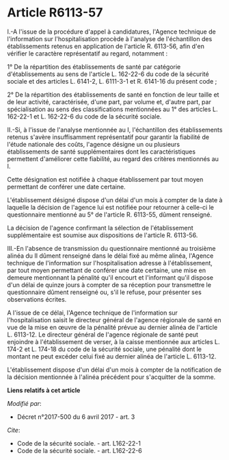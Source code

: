 # Article R6113-57

I.-A l'issue de la procédure d'appel à candidatures, l'Agence technique de l'information sur l'hospitalisation procède à
l'analyse de l'échantillon des établissements retenus en application de l'article R. 6113-56, afin d'en vérifier le caractère
représentatif au regard, notamment : 

1° De la répartition des établissements de santé par catégorie d'établissements au sens de l'article L. 162-22-6 du code de
la sécurité sociale et des articles L. 6141-2, L. 6111-3-1 et R. 6141-16 du présent code ; 

2° De la répartition des établissements de santé en fonction de leur taille et de leur activité, caractérisée, d'une part,
par volume et, d'autre part, par spécialisation au sens des classifications mentionnées au 1° des articles L. 162-22-1 et L.
162-22-6 du code de la sécurité sociale. 

II.-Si, à l'issue de l'analyse mentionnée au I, l'échantillon des établissements retenus s'avère insuffisamment représentatif
pour garantir la fiabilité de l'étude nationale des coûts, l'agence désigne un ou plusieurs établissements de santé
supplémentaires dont les caractéristiques permettent d'améliorer cette fiabilité, au regard des critères mentionnés au I. 

Cette désignation est notifiée à chaque établissement par tout moyen permettant de conférer une date certaine. 

L'établissement désigné dispose d'un délai d'un mois à compter de la date à laquelle la décision de l'agence lui est notifiée
pour retourner à celle-ci le questionnaire mentionné au 5° de l'article R. 6113-55, dûment renseigné. 

La décision de l'agence confirmant la sélection de l'établissement supplémentaire est soumise aux dispositions de l'article
R. 6113-56. 

III.-En l'absence de transmission du questionnaire mentionné au troisième alinéa du II dûment renseigné dans le délai fixé au
même alinéa, l'Agence technique de l'information sur l'hospitalisation adresse à l'établissement, par tout moyen permettant
de conférer une date certaine, une mise en demeure mentionnant la pénalité qu'il encourt et l'informant qu'il dispose d'un
délai de quinze jours à compter de sa réception pour transmettre le questionnaire dûment renseigné ou, s'il le refuse, pour
présenter ses observations écrites. 

A l'issue de ce délai, l'Agence technique de l'information sur l'hospitalisation saisit le directeur général de l'agence
régionale de santé en vue de la mise en œuvre de la pénalité prévue au dernier alinéa de l'article L. 6113-12. Le directeur
général de l'agence régionale de santé peut enjoindre à l'établissement de verser,              à la caisse mentionnée aux
articles L. 174-2 et L. 174-18 du code de la sécurité sociale, une pénalité dont le montant ne peut excéder celui fixé au
dernier alinéa de l'article L. 6113-12. 

L'établissement dispose d'un délai d'un mois à compter de la notification de la décision mentionnée à l'alinéa précédent pour
s'acquitter de la somme.

**Liens relatifs à cet article**

_Modifié par_:

  - Décret n°2017-500 du 6 avril 2017 - art. 3

_Cite_:

  - Code de la sécurité sociale. - art. L162-22-1
  - Code de la sécurité sociale. - art. L162-22-6
